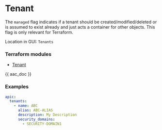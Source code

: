 # Tenant

The `managed` flag indicates if a tenant should be created/modified/deleted or is assumed to exist already and just acts a container for other objects. This flag is only relevant for Terraform.

Location in GUI:
`Tenants`

### Terraform modules

* [Tenant](https://registry.terraform.io/modules/netascode/tenant/aci/latest)

{{ aac_doc }}

### Examples

```yaml
apic:
  tenants:
    - name: ABC
      alias: ABC-ALIAS
      description: My Description
      security_domains:
        - SECURITY-DOMAIN1
```
